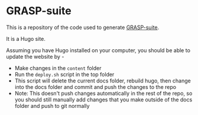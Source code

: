# GRASP-suite

This is a repository of the code used to generate [GRASP-suite](https://bodenlab.github.io/GRASP-suite/).

It is a Hugo site.

Assuming you have Hugo installed on your computer, you should be able to update the website by -

- Make changes in the `content` folder
- Run the `deploy.sh` script in the top folder
- This script will delete the current docs folder, rebuild hugo, then change into the docs folder and commit and push the changes to the repo
- Note: This doesn't push changes automatically in the rest of the repo, so you should still manually add changes that you make outside of the docs folder and push to git normally